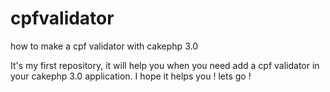 # cpfvalidator
how to make a cpf validator with cakephp 3.0

It's my first repository, it will help you when you need add a cpf validator in your cakephp 3.0 application. I hope it helps you ! lets go !




